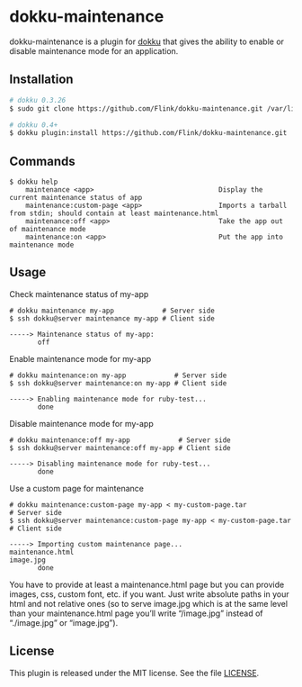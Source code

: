 # dokku-maintenance

dokku-maintenance is a plugin for [dokku][dokku] that gives the ability to enable or disable maintenance mode for an application.

## Installation

```sh
# dokku 0.3.26
$ sudo git clone https://github.com/Flink/dokku-maintenance.git /var/lib/dokku/plugins/maintenance

# dokku 0.4+
$ dokku plugin:install https://github.com/Flink/dokku-maintenance.git
```

## Commands

```
$ dokku help
    maintenance <app>                               Display the current maintenance status of app
    maintenance:custom-page <app>                   Imports a tarball from stdin; should contain at least maintenance.html
    maintenance:off <app>                           Take the app out of maintenance mode
    maintenance:on <app>                            Put the app into maintenance mode
```

## Usage

Check maintenance status of my-app
```
# dokku maintenance my-app            # Server side
$ ssh dokku@server maintenance my-app # Client side

-----> Maintenance status of my-app:
       off
```

Enable maintenance mode for my-app
```
# dokku maintenance:on my-app            # Server side
$ ssh dokku@server maintenance:on my-app # Client side

-----> Enabling maintenance mode for ruby-test...
       done
```

Disable maintenance mode for my-app
```
# dokku maintenance:off my-app            # Server side
$ ssh dokku@server maintenance:off my-app # Client side

-----> Disabling maintenance mode for ruby-test...
       done
```

Use a custom page for maintenance
```
# dokku maintenance:custom-page my-app < my-custom-page.tar            # Server side
$ ssh dokku@server maintenance:custom-page my-app < my-custom-page.tar # Client side

-----> Importing custom maintenance page...
maintenance.html
image.jpg
       done
```
You have to provide at least a maintenance.html page but you can provide images, css, custom font, etc. if you want. Just write absolute paths in your html and not relative ones (so to serve image.jpg which is at the same level than your maintenance.html page you’ll write “/image.jpg” instead of “./image.jpg” or “image.jpg”).

## License

This plugin is released under the MIT license. See the file [LICENSE](LICENSE).

[dokku]: https://github.com/progrium/dokku
